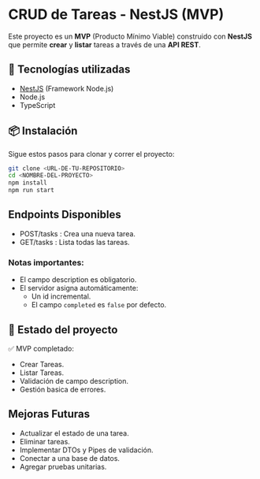 # CRUD de Tareas - NestJS (MVP)

Este proyecto es un **MVP** (Producto Mínimo Viable) construido con **NestJS** que permite **crear** y **listar** tareas a través de una **API REST**.

## 🚀 Tecnologías utilizadas

- [NestJS](https://nestjs.com/) (Framework Node.js)
- Node.js
- TypeScript

## 📦 Instalación

Sigue estos pasos para clonar y correr el proyecto:

```bash
git clone <URL-DE-TU-REPOSITORIO>
cd <NOMBRE-DEL-PROYECTO>
npm install
npm run start
```
## Endpoints Disponibles

- POST/tasks : Crea una nueva tarea.
- GET/tasks : Lista todas las tareas.

### Notas importantes:
- El campo description es obligatorio.
- El servidor asigna automáticamente:
  - Un id incremental.
  - El campo ```completed``` es ```false``` por defecto.

## 🎯 Estado del proyecto

✅ MVP completado:
- Crear Tareas.
- Listar Tareas.
- Validación de campo description.
- Gestión basica de errores.

## Mejoras Futuras
- Actualizar el estado de una tarea.
- Eliminar tareas.
- Implementar DTOs y Pipes de validación.
- Conectar a una base de datos.
- Agregar pruebas unitarias.
